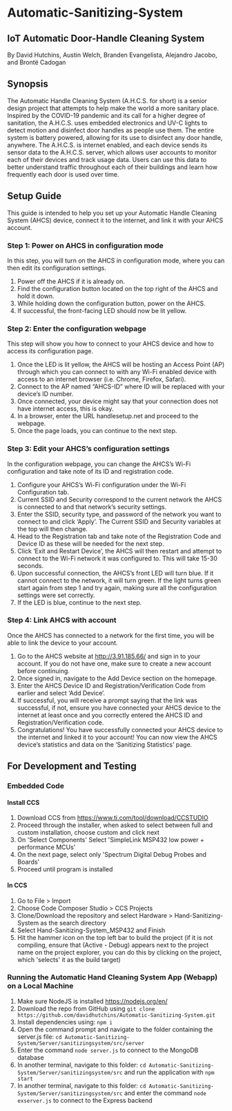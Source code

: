 # Automatic-Sanitizing-System
## IoT Automatic Door-Handle Cleaning System

By David Hutchins, Austin Welch, Branden Evangelista, Alejandro Jacobo, and Brontë Cadogan

## Synopsis
The Automatic Handle Cleaning System (A.H.C.S. for short) is a senior design project that attempts to help make the world a more sanitary place. Inspired by the COVID-19 pandemic and its call for a higher degree of sanitation, the A.H.C.S. uses embedded electronics and UV-C lights to detect motion and disinfect door handles as people use them. The entire system is battery powered, allowing for its use to disinfect any door handle, anywhere. The A.H.C.S. is internet enabled, and each device sends its sensor data to the A.H.C.S. server, which allows user accounts to monitor each of their devices and track usage data. Users can use this data to better understand traffic throughout each of their buildings and learn how frequently each door is used over time. 

## Setup Guide
This guide is intended to help you set up your Automatic Handle Cleaning System (AHCS) device, connect it to the internet, and link it with your AHCS account. 

### Step 1: Power on AHCS in configuration mode
In this step, you will turn on the AHCS in configuration mode, where you can then edit its configuration settings. 
1.	Power off the AHCS if it is already on.
2.	Find the configuration button located on the top right of the AHCS and hold it down.
3.	While holding down the configuration button, power on the AHCS.
4.	If successful, the front-facing LED should now be lit yellow.
 
### Step 2: Enter the configuration webpage
This step will show you how to connect to your AHCS device and how to access its configuration page. 
1.	Once the LED is lit yellow, the AHCS will be hosting an Access Point (AP) through which you can connect to with any Wi-Fi enabled device with access to an internet browser (i.e. Chrome, Firefox, Safari).
2.	Connect to the AP named “AHCS-ID” where ID will be replaced with your device’s ID number. 
3.	Once connected, your device might say that your connection does not have internet access, this is okay. 
4.	In a browser, enter the URL handlesetup.net and proceed to the webpage. 
5.	Once the page loads, you can continue to the next step. 

### Step 3: Edit your AHCS’s configuration settings
In the configuration webpage, you can change the AHCS’s Wi-Fi configuration and take note of its ID and registration code. 
1.	Configure your AHCS’s Wi-Fi configuration under the Wi-Fi Configuration tab.
2.	Current SSID and Security correspond to the current network the AHCS is connected to and that network’s security settings.
3.	Enter the SSID, security type, and password of the network you want to connect to and click ‘Apply’. The Current SSID and Security variables at the top will then change.
4.	Head to the Registration tab and take note of the Registration Code and Device ID as these will be needed for the next step.
5.	Click ‘Exit and Restart Device’, the AHCS will then restart and attempt to connect to the Wi-Fi network it was configured to. This will take 15-30 seconds. 
6.	Upon successful connection, the AHCS’s front LED will turn blue. If it cannot connect to the network, it will turn green. If the light turns green start again from step 1 and try again, making sure all the configuration settings were set correctly. 
7.	If the LED is blue, continue to the next step. 

### Step 4: Link AHCS with account
Once the AHCS has connected to a network for the first time, you will be able to link the device to your account.
1.	Go to the AHCS website at http://3.91.185.66/ and sign in to your account. If you do not have one, make sure to create a new account before continuing. 
2.	Once signed in, navigate to the Add Device section on the homepage. 
3.	Enter the AHCS Device ID and Registration/Verification Code from earlier and select ‘Add Device’. 
4.	If successful, you will receive a prompt saying that the link was successful, if not, ensure you have connected your AHCS device to the internet at least once and you correctly entered the AHCS ID and Registration/Verification code. 
5.	Congratulations! You have successfully connected your AHCS device to the internet and linked it to your account! You can now view the AHCS device’s statistics and data on the ‘Sanitizing Statistics’ page. 

## For Development and Testing
### Embedded Code
#### Install CCS
1. Download CCS from https://www.ti.com/tool/download/CCSTUDIO
2. Proceed through the installer, when asked to select between full and custom installation, choose custom and click next
3. On 'Select Components' Select 'SimpleLink MSP432 low power + performance MCUs'
4. On the next page, select only 'Spectrum Digital Debug Probes and Boards'
5. Proceed until program is installed

#### In CCS
1. Go to File > Import 
2. Choose Code Composer Studio > CCS Projects
3. Clone/Download the repository and select Hardware > Hand-Sanitizing-System as the search directory
4. Select Hand-Sanitizing-System_MSP432 and Finish
5. Hit the hammer icon on the top left bar to build the project (if it is not compiling, ensure that (Active - Debug) appears next to the project name on the project explorer, you can do this by clicking on the project, which 'selects' it as the build target)

### Running the Automatic Hand Cleaning System App (Webapp) on a Local Machine
1. Make sure NodeJS is installed https://nodejs.org/en/
2. Download the repo from GitHub using 
    `git clone https://github.com/davidhutchins/Automatic-Sanitizing-System.git`
3. Install dependencies using: `npm i`
4. Open the command prompt and navigate to the folder containing the server.js file:
   `cd Automatic-Sanitizing-System/Server/sanitizingsystem/src/server`
5. Enter the command `node server.js` to connect to the MongoDB database
6. In another terminal, navigate to this folder:
   `cd Automatic-Sanitizing-System/Server/sanitizingsystem/src`
and run the application with `npm start`
7. In another terminal, navigate to this folder:
   `cd Automatic-Sanitizing-System/Server/sanitizingsystem/src`
and enter the command `node exserver.js` to connect to the Express backend
